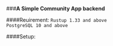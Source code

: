###**A Simple Community App backend**

####Reuirement:
`Rustup 1.33 and above`<br>
`PostgreSQL 10 and above`<br>

####Setup:



